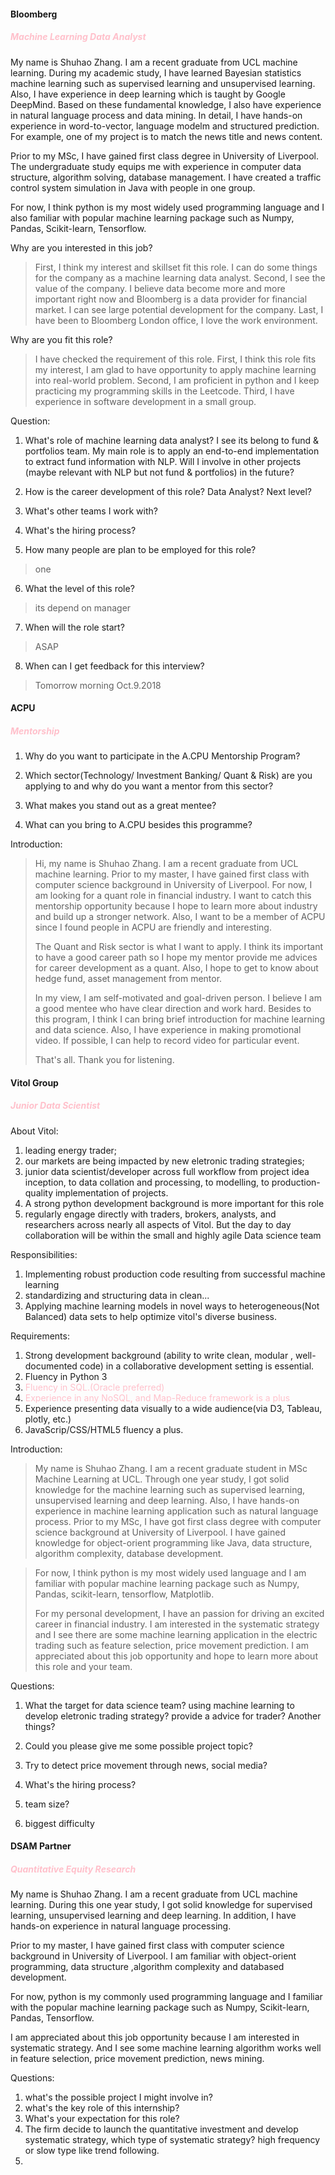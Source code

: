 #### Bloomberg
##### <span style='color:pink'>Machine Learning Data Analyst</span>  
My name is Shuhao Zhang. I am a recent graduate from UCL machine learning. During my academic study, I have learned Bayesian statistics machine learning such as supervised learning and unsupervised learning. Also, I have experience in deep learning which is taught by Google DeepMind. Based on these fundamental knowledge, I also have experience in natural language process and data mining. In detail, I have hands-on experience in word-to-vector, language modelm and structured prediction. For example, one of my project is to match the news title and news content.

Prior to my MSc, I have gained first class degree in University of Liverpool. The undergraduate study equips me with experience in computer data structure, algorithm solving, database management. I have created a traffic control system simulation in Java with people in one group.

For now, I think python is my most widely used programming language and I also familiar with popular machine learning package such as Numpy, Pandas, Scikit-learn, Tensorflow.

Why are you interested in this job?
>First, I think my interest and skillset fit this role. I can do some things for the company as a machine learning data analyst. Second, I see the value of the company. I believe data become more and more important right now and Bloomberg is a data provider for financial market. I can see large potential development for the company. Last, I have been to Bloomberg London office, I love the work environment.  

Why are you fit this role?
>I have checked the requirement of this role.
First, I think this role fits my interest, I am glad to have opportunity to apply machine learning into real-world problem. Second, I am proficient in python and I keep practicing my programming skills in the Leetcode. Third, I have experience in software development in a small group.   

Question:
1. What's role of machine learning data analyst? I see its belong to fund & portfolios team. My main role is to apply an end-to-end implementation to extract fund information with NLP. Will I involve in other projects (maybe relevant with NLP but not fund & portfolios) in the future?

2. How is the career development of this role? Data Analyst? Next level?

3. What's other teams I work with?

4. What's the hiring process?

5. How many people are plan to be employed for this role?
> one  

6. What the level of this role?
>its depend on manager

7. When will the role start?
>ASAP
8. When can I get feedback for this interview?
> Tomorrow morning Oct.9.2018


#### ACPU
##### <span style='color:pink'>Mentorship</span>  
1. Why do you want to participate in the A.CPU Mentorship Program?

2. Which sector(Technology/ Investment Banking/ Quant & Risk) are you applying to and why do you want a mentor from this sector?

3. What makes you stand out as a great mentee?

4. What can you bring to A.CPU besides this programme?

Introduction:
> Hi, my name is Shuhao Zhang. I am a recent graduate from UCL machine learning. Prior to my master, I have gained first class with computer science background in University of Liverpool. For now, I am looking for a quant role in financial industry. I want to catch this mentorship opportunity because I hope to learn more about industry and build up a stronger network. Also, I want to be a member of ACPU since I found people in ACPU are friendly and interesting.
>
>The Quant and Risk sector is what I want to apply. I think its important to have a good career path so I hope my mentor provide me advices for career development as a quant. Also, I hope to get to know about hedge fund, asset management from mentor.
>
>In my view, I am self-motivated and goal-driven person. I believe I am a good mentee who have clear direction and work hard. Besides to this program, I think I can bring brief introduction for machine learning and data science. Also, I have experience in making promotional video. If possible, I can help to record video for particular event.  
>
>That's all. Thank you for listening.   

#### Vitol Group
##### <span style='color:pink'>Junior Data Scientist</span>
About Vitol:    
1. leading energy trader;    
2. our markets are being impacted by new eletronic trading strategies;   
3. junior data scientist/developer across full workflow from project idea inception, to data collation and processing, to modelling, to production-quality implementation of projects.
4. A strong python development background is more important for this role  
5. regularly engage directly with traders, brokers, analysts, and researchers across nearly all aspects of Vitol. But the day to day collaboration will be within the small and highly agile Data science team

Responsibilities:
1. Implementing robust production code resulting from successful machine learning
2. standardizing and structuring data in clean...
3. Applying machine learning models in novel ways to heterogeneous(Not Balanced) data sets to help optimize vitol's diverse business.  

Requirements:
1. Strong development background (ability to write clean, modular , well-documented code) in a collaborative development setting is essential.
2. Fluency in Python 3
3.  <span style='color:pink'>Fluency in SQL.(Oracle preferred)
4.  <span style='color:pink'>Experience in any NoSQL, and Map-Reduce framework is a plus
5. Experience presenting data visually to a wide audience(via D3, Tableau, plotly, etc.)
6. JavaScrip/CSS/HTML5 fluency a plus.


Introduction:
>My name is Shuhao Zhang. I am a recent graduate student in MSc Machine Learning at UCL. Through one year study, I got solid knowledge for the machine learning such as supervised learning, unsupervised learning and deep learning. Also, I have hands-on experience in machine learning application such as natural language process. Prior to my MSc, I have got first class degree with computer science background at University of Liverpool. I have gained knowledge for object-orient programming like Java, data structure, algorithm complexity, database development.

> For now, I think python is my most widely used language and I am familiar with popular machine learning package such as Numpy, Pandas, scikit-learn, tensorflow, Matplotlib.   
>   
>For my personal development, I have an passion for driving an excited career in financial industry. I am interested in the systematic strategy and I see there are some machine learning application in the electric trading such as feature selection, price movement prediction. I am appreciated about this job opportunity and hope to learn more about this role and your team.


Questions:
1. What the target for data science team?
using machine learning to develop eletronic trading strategy? provide a advice for trader? Another things?

2. Could you please give me some possible project topic?

3. Try to detect price movement through news, social media?

4. What's the hiring process?

5. team size?

6. biggest difficulty


#### DSAM Partner
##### <span style='color:pink'>Quantitative Equity Research</span>
My name is Shuhao Zhang. I am a recent graduate from UCL machine learning. During this one year study, I got solid knowledge for supervised learning, unsupervised learning and deep learning. In addition, I have hands-on experience in natural language processing.

Prior to my master, I have gained first class with computer science background in University of Liverpool. I am familiar with object-orient programming, data structure ,algorithm complexity and databased development.

For now, python is my commonly used programming language and I familiar with the popular machine learning package such as Numpy, Scikit-learn, Pandas, Tensorflow.

I am appreciated about this job opportunity because I am interested in systematic strategy. And I see some machine learning algorithm works well in feature selection, price movement prediction, news mining.

Questions:
1. what's the possible project I might involve in?
2. what's the key role of this internship?
3. What's your expectation for this role?
4. The firm decide to launch the quantitative investment and develop systematic strategy, which type of systematic strategy? high frequency or slow type like trend following.
5. 
